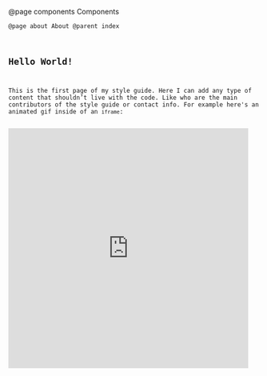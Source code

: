 @page components Components 

<code class=" language-markdown">@page about About
@parent index
## Hello World!
This is the first page of my style guide. Here I can add any type of content that shouldn’t live with the code. Like who are the main contributors of the style guide or contact info.
For example here's an animated gif inside of an `iframe`:
<iframe class="giphy-embed" src="https://giphy.com/embed/3o7TKMt1VVNkHV2PaE" width="480" height="480" frameborder="0" allowfullscreen="allowfullscreen"></iframe> </code>